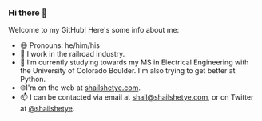 ### Hi there 👋
Welcome to my GitHub! Here's some info about me:
- 😄 Pronouns: he/him/his
- 🚅 I work in the railroad industry.
- 🌱 I’m currently studying towards my MS in Electrical Engineering with the University of Colorado Boulder. I'm also trying to get better at Python.
- 🌐I'm on the web at [shailshetye.com](http://www.shailshetye.com).
- 📫 I can be contacted via email at [shail@shailshetye.com](mailto:shail@shailshetye.com), or on Twitter at [@shailshetye](https://www.twitter.com/shailshetye). 
<!--
**shetyeshail/shetyeshail** is a ✨ _special_ ✨ repository because its `README.md` (this file) appears on your GitHub profile.

Here are some ideas to get you started:

- 🔭 I’m currently working on ...
- 🌱 I’m currently learning ...
- 👯 I’m looking to collaborate on ...
- 🤔 I’m looking for help with ...
- 💬 Ask me about ...
- 📫 How to reach me: ...
- 😄 Pronouns: ...
- ⚡ Fun fact: ...
-->
